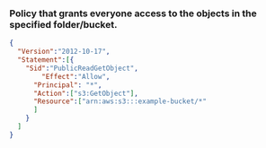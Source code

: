 
### Policy that  grants everyone access to the objects in the specified folder/bucket.

```json 
{
  "Version":"2012-10-17",
  "Statement":[{
	"Sid":"PublicReadGetObject",
        "Effect":"Allow",
	  "Principal": "*",
      "Action":["s3:GetObject"],
      "Resource":["arn:aws:s3:::example-bucket/*"
      ]
    }
  ]
}
```
